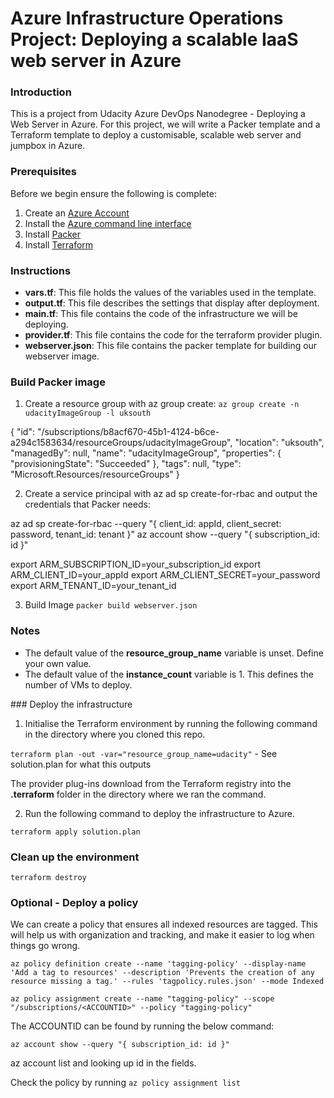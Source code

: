 # Azure Infrastructure Operations Project: Deploying a scalable IaaS web server in Azure

### Introduction

This is a project from Udacity Azure DevOps Nanodegree - Deploying a Web Server in Azure. For this project, we will write a Packer template and a Terraform template to deploy a customisable, scalable web server and jumpbox in Azure.

### Prerequisites

Before we begin ensure the following is complete:

1. Create an [Azure Account](https://portal.azure.com) 
2. Install the [Azure command line interface](https://docs.microsoft.com/en-us/cli/azure/install-azure-cli?view=azure-cli-latest)
3. Install [Packer](https://www.packer.io/downloads)
4. Install [Terraform](https://www.terraform.io/downloads.html)

### Instructions

* **vars.tf**: This file holds the values of the variables used in the template.
* **output.tf**: This file describes the settings that display after deployment.
* **main.tf**: This file contains the code of the infrastructure we will be deploying.
* **provider.tf**: This file contains the code for the terraform provider plugin.
* **webserver.json**: This file contains the packer template for building our webserver image.


### Build Packer image

1. Create a resource group with az group create: `az group create -n udacityImageGroup -l uksouth`

{
  "id": "/subscriptions/b8acf670-45b1-4124-b6ce-a294c1583634/resourceGroups/udacityImageGroup",
  "location": "uksouth",
  "managedBy": null,
  "name": "udacityImageGroup",
  "properties": {
    "provisioningState": "Succeeded"
  },
  "tags": null,
  "type": "Microsoft.Resources/resourceGroups"
}


2. Create a service principal with az ad sp create-for-rbac and output the credentials that Packer needs:

az ad sp create-for-rbac --query "{ client_id: appId, client_secret: password, tenant_id: tenant }"
az account show --query "{ subscription_id: id }"

export ARM_SUBSCRIPTION_ID=your_subscription_id
export ARM_CLIENT_ID=your_appId
export ARM_CLIENT_SECRET=your_password
export ARM_TENANT_ID=your_tenant_id

3. Build Image
`packer build webserver.json`

### Notes

* The default value of the **resource_group_name** variable is unset. Define your own value.
* The default value of the **instance_count** variable is 1. This defines the number of VMs to deploy.


### Deploy the infrastructure

1. Initialise the Terraform environment by running the following command in the directory where you cloned this repo.

`terraform plan -out -var="resource_group_name=udacity"` - See solution.plan for what this outputs

The provider plug-ins download from the Terraform registry into the **.terraform** folder in the directory where we ran the command.

2. Run the following command to deploy the infrastructure to Azure.

`terraform apply solution.plan`

### Clean up the environment

`terraform destroy`


### Optional - Deploy a policy

We can create a policy that ensures all indexed resources are tagged. This will help us with organization and tracking, and make it easier to log when things go wrong.

`az policy definition create --name 'tagging-policy' --display-name 'Add a tag to resources' --description 'Prevents the creation of any resource missing a tag.' --rules 'tagpolicy.rules.json' --mode Indexed`

`az policy assignment create --name "tagging-policy" --scope "/subscriptions/<ACCOUNTID>" --policy "tagging-policy"`

The ACCOUNTID can be found by running the below command: 

`az account show --query "{ subscription_id: id }"`

az account list and looking up id in the fields.

Check the policy by running `az policy assignment list`